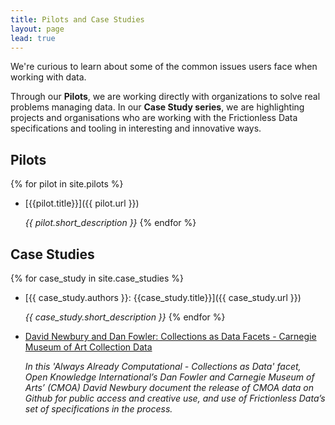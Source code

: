 ```yaml
---
title: Pilots and Case Studies
layout: page
lead: true
---
```


We're curious to learn about some of the common issues users face when
working with data.

Through our **Pilots**, we are working directly with organizations to
solve real problems managing data.  In our **Case Study series**, we
are highlighting projects and organisations who are working with the
Frictionless Data specifications and tooling in interesting and
innovative ways.

## Pilots

{% for pilot in site.pilots %}
* [{{pilot.title}}]({{ pilot.url }})

  *{{ pilot.short_description }}*
{% endfor %}

## Case Studies

{% for case_study in site.case_studies %}
* [{{ case_study.authors }}: {{case_study.title}}]({{ case_study.url }})

  *{{ case_study.short_description }}*
{% endfor %}

* [David Newbury and Dan Fowler: Collections as Data Facets - Carnegie Museum of Art Collection Data](https://collectionsasdata.github.io/facet2/)

  *In this 'Always Already Computational - Collections as Data' facet, Open Knowledge International’s Dan Fowler and Carnegie Museum of Arts’ (CMOA) David Newbury document the release of CMOA data on Github for public access and creative use, and use of Frictionless Data’s set of specifications in the process.*
